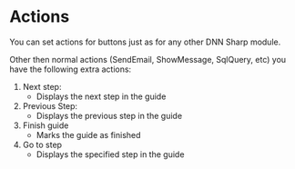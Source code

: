 # Actions

You can set actions for buttons just as for any other DNN Sharp module.

Other then normal actions (SendEmail, ShowMessage, SqlQuery, etc) you have the following extra actions:

1. Next step:
    * Displays the next step in the guide
2. Previous Step:
    * Displays the previous step in the guide
3. Finish guide
    * Marks the guide as finished
4. Go to step
    * Displays the specified step in the guide
